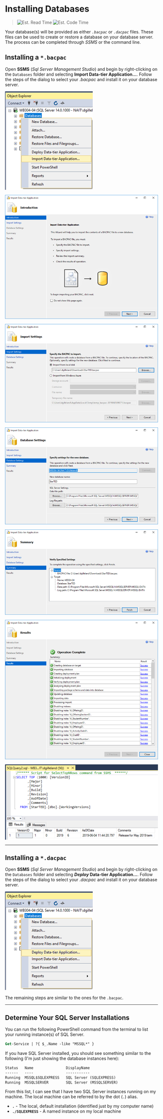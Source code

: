 # Installing Databases

> ![Est. Read Time](https://img.shields.io/badge/Read%20Time-3%20min-brightgreen)
> ![Est. Code Time](https://img.shields.io/badge/Code%20Time-6--9%20min-blue)

Your database(s) will be provided as either *`.bacpac`* or *`.dacpac`* files. These files can be used to create or restore a database on your database server. The process can be completed through *SSMS* or the command line.

## Installing a `*.bacpac`

Open **SSMS** (*Sql Server Management Studio*) and begin by right-clicking on the `Databases` folder and selecting **Import Data-tier Application...**. Follow the steps of the dialog to select your *.bacpac* and install it on your database server.

![Step 1](./Images/01-right-click.png)

![Step 2](./Images/02-import.png)

![Step 3](./Images/03-import-bacpac.png)

![Step 4](./Images/04-import-settings.png)

![Step 5](./Images/05-import-summary.png)

![Step 6](./Images/06-import-results.png)

![Step 7](./Images/07-import-check-version.png)

----

## Installing a `*.dacpac`

Open **SSMS** (*Sql Server Management Studio*) and begin by right-clicking on the `Databases` folder and selecting ***Deploy* Data-tier Application...**. Follow the steps of the dialog to select your *.dacpac* and install it on your database server.

![Step 1](./Images/01-right-click-dacpac.png)

The remaining steps are similar to the ones for the `.bacpac`.

----

## Determine Your SQL Server Installations

You can run the following PowerShell command from the terminal to list your running instance(s) of SQL Server.

```ps
Get-Service | ?{ $_.Name -like "MSSQL*" }
```

If you have SQL Server installed, you should see something similar to the following (I'm just showing the database instances here):

```
Status   Name               DisplayName
------   ----               -----------
Running  MSSQL$SQLEXPRESS   SQL Server (SQLEXPRESS)
Running  MSSQLSERVER        SQL Server (MSSQLSERVER)
```

From this list, I can see that I have two SQL Server instances running on my machine. The local machine can be referred to by the dot (`.`) alias.

- **`.`** - The local, default installation (identified just by my computer name)
- **`./SQLEXPRESS`** - A named instance on my local machine
